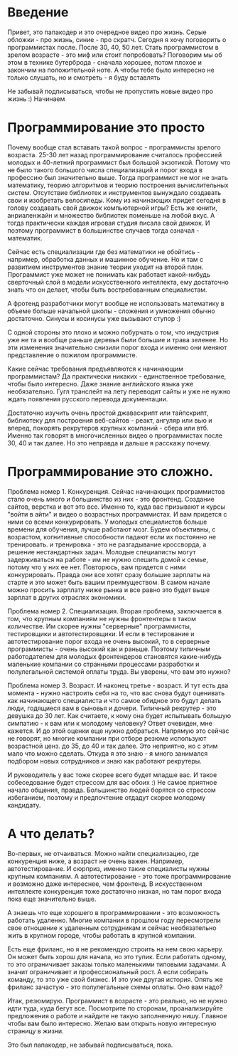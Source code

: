 # Введение
Привет, это папакодер и это очередное видео про жизнь. Серые обложки - про жизнь, синие - про скратч. Сегодня я хочу поговорить о программистах после. После 30, 40, 50 лет. Стать программистом в зрелом возрасте - это миф или стоит попробовать? Поговорим мы об этом в технике бутерброда - сначала хорошее, потом плохое и закончим на положительной ноте. А чтобы тебе было интересно не только слушать, но и смотреть - я буду вставлять  

Не забывай подписываться, чтобы не пропустить новые видео про жизнь :) Начинаем

# Программирование это просто

Почему вообще стал вставать такой вопрос - программисты зрелого возраста. 25-30 лет назад программирование считалось профессией молодых и 40-летний программист был большой экзотикой. Потому что не было такого большого числа специализаций и порог входа в профессию был значительно выше. Тогда программист не мог не знать математику, теорию алгоритмов и теорию построения вычислительных систем. Отсутствие библиотек и инструментов вынуждало создавать свои и изобретать велосипеды. Кому из начинающих придет сегодня в голову создавать свой движок компьютерной игры? Есть же юнити, анриаленжайн и множество библиотек поменьше на любой вкус. А тогда практически каждая игровая студия писала свой движок. И поэтому программист в большинстве случаев тогда означал - математик. 

Сейчас есть специализации где без математики не обойтись - например, обработка данных и машинное обучение. Но и там с развитием инструментов знание теории уходит на второй план. Программист уже может не понимать как работает какой-нибудь сверточный слой в модели искусственного интеллекта, ему достаточно знать что он делает, чтобы быть востребованным специалистам. 

А фротенд разработчики могут вообще не использовать математику в объеме больше начальной школы - сложения и умножения обычно достаточно. Синусы и косинусы уже вызывают ступор :) 

С одной стороны это плохо и можно побурчать о том, что индустрия уже не та и вообще раньше деревья были большие и трава зеленее. Но эти изменения значительно снизили порог входа и именно они меняют представление о пожилом программисте. 

Какие сейчас требования предъявляются к начинающим программистам? Да практически никаких - единственное требование, чтобы было интересно. Даже знание английского языка уже необязательно. Гугл транслейт на лету переводит сайты и уже не нужно ждать появления русского перевода документации. 

Достаточно изучить очень простой джаваскрипт или тайпскрипт, библиотеку для построения веб-сайтов - реакт, ангуляр или вью и вперед, покорять рекрутеров крупных компаний - сбера или втб. Именно так говорят в многочисленных видео о программистах после 30, 40 и так далее. Но это неправда и дальше я расскажу почему. 

# Программирование это сложно. 

Проблема номер 1. Конкуренция. 
Сейчас начинающих программистов стало очень много и большинство из них - это фронтенд. Создание сайтов, верстка и вот это все. Именно то, куда вас призывают и курсы "войти в айти" и видео о возрастных программистах. И вам придется с ними со всеми конкурировать. У молодых специалистов больше времени для обучения, лучше работают мозг. Будем объективны, с возрастом, когнитивные способности падают если их постоянно не тренировать. и тренировка - это не разгадывание кроссворда, а решение нестандартных задач. Молодые специалисты могут задерживаться на работе - им не нужно спешить домой к семье, потому что у них ее нет. Повторюсь, вам придется с ними конкурировать. Правда они все хотят сразу большие зарплаты на старте и это может быть вашим преимуществом. В самом начале можно просить зарплату ниже рынка и все равно это будет выше зарплат в других отраслях экономики. 

Проблема номер 2. Специализация. 
Вторая проблема, заключается в том, что крупным компаниям не нужны фронтентеры в таком количестве. Им скорее нужны "серверные" программисты, тестировщики и автотестировщики. И если в тестирование и автотестирование порог входа не очень высокий, то в серверные программисты - очень высокий как и раньше. Поэтому типичным работодателем для молодых фронтендеров становятся какие-нибудь маленькие компании со странными процессами разработки и полулегальной системой оплаты труда. Вы уверены, что вам это нужно? 

Проблема номер 3. Возраст. 
И наконец третье - возраст. И тут есть два момента - нужно настроить себя на то, что вас снова будут оценивать как начинающего специалиста и что самое обидное это будут делать люди, годящиеся вам в сыновья и дочери. Типичный рекрутер - это девушка до 30 лет. Как считаете, к кому она будет испытывать большую симпатию - к вам или к молодому человеку? Ответ очевиден, мне кажется. И до этой оценки еще нужно добраться. Напрямую это сейчас не говорят, но многие компании при отборе резюме используют возрастной ценз. до 35, до 40 и так далее. Это неприятно, но с этим мало что можно сделать. Откуда я это знаю - я много занимался подбором новых сотрудников и знаю как работают рекрутеры. 

И руководитель у вас тоже скорее всего будет младше вас. И такое собеседование будет стрессом для вас обоих :) Не самое приятное начало общения, правда. Большинство людей борятся со стрессом избеганием, поэтому и предпочтение отдадут скорее молодому кандидату. 

# А что делать? 

Во-первых, не отчаиваться. Можно найти специализацию, где конкуренция ниже, а возраст не очень важен. Например, автотестирование. И сюрприз, именно такие специалисты нужны крупным компаниям. А автотестирование - это тоже программирование и возможно даже интереснее, чем фронтенд. В искусственном интеллекте конкуренция тоже достаточно низкая, но там порог входа пока еще значительно выше. 

А знаешь что еще хорошего в программировании - это возможность работать удаленно. Многие компании в прошлом году пересмотрели свое отношение к удаленным сотрудникам и сейчас необязательно жить в крупном городе, чтобы работать в крупной компании. 

Есть еще фриланс, но я не рекомендую строить на нем свою карьеру. Он может быть хорош для начала, но это тупик. Если работать одному, то это ограничивает заказы только маленькими типовыми задачами. А значит ограничивает и профессиональный рост. А если собирать команду, то это уже свой бизнес. И это уже другая история. Опять же фриланс зачастую - это полулегальные схемы оплаты. Оно вам надо? 

Итак, резюмирую. Программист в возрасте - это реально, но не нужно идти туда, куда бегут все. Посмотрите по сторонам, проанализируйте предложения о работе и найдите не такую заполненную нишу. Главное чтобы вам было интересно. Желаю вам открыть новую интересную страницу в жизни. 

Это был папакодер, не забывай подписываться, пока.